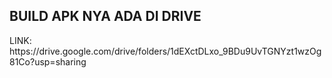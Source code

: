 <h2>BUILD APK NYA ADA DI DRIVE</h2>
<p>LINK: https://drive.google.com/drive/folders/1dEXctDLxo_9BDu9UvTGNYzt1wzOg81Co?usp=sharing</p>
